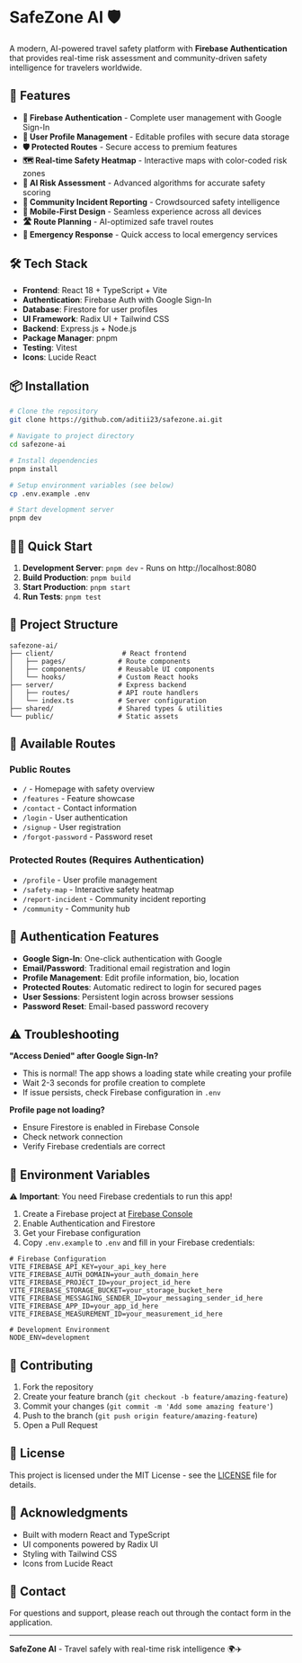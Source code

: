 # SafeZone AI 🛡️

A modern, AI-powered travel safety platform with **Firebase Authentication** that provides real-time risk assessment and community-driven safety intelligence for travelers worldwide.

## 🚀 Features

- **🔐 Firebase Authentication** - Complete user management with Google Sign-In
- **👤 User Profile Management** - Editable profiles with secure data storage
- **🛡️ Protected Routes** - Secure access to premium features
- **🗺️ Real-time Safety Heatmap** - Interactive maps with color-coded risk zones
- **🤖 AI Risk Assessment** - Advanced algorithms for accurate safety scoring  
- **📍 Community Incident Reporting** - Crowdsourced safety intelligence
- **📱 Mobile-First Design** - Seamless experience across all devices
- **🛣️ Route Planning** - AI-optimized safe travel routes
- **🚨 Emergency Response** - Quick access to local emergency services

## 🛠️ Tech Stack

- **Frontend**: React 18 + TypeScript + Vite
- **Authentication**: Firebase Auth with Google Sign-In
- **Database**: Firestore for user profiles
- **UI Framework**: Radix UI + Tailwind CSS
- **Backend**: Express.js + Node.js
- **Package Manager**: pnpm
- **Testing**: Vitest
- **Icons**: Lucide React

## 📦 Installation

```bash
# Clone the repository
git clone https://github.com/aditii23/safezone.ai.git

# Navigate to project directory
cd safezone-ai

# Install dependencies
pnpm install

# Setup environment variables (see below)
cp .env.example .env

# Start development server
pnpm dev
```

## 🏃‍♂️ Quick Start

1. **Development Server**: `pnpm dev` - Runs on http://localhost:8080
2. **Build Production**: `pnpm build`
3. **Start Production**: `pnpm start`
4. **Run Tests**: `pnpm test`

## 📁 Project Structure

```
safezone-ai/
├── client/                 # React frontend
│   ├── pages/             # Route components
│   ├── components/        # Reusable UI components
│   └── hooks/             # Custom React hooks
├── server/                # Express backend
│   ├── routes/            # API route handlers
│   └── index.ts           # Server configuration
├── shared/                # Shared types & utilities
└── public/                # Static assets
```

## 🎯 Available Routes

### Public Routes
- `/` - Homepage with safety overview
- `/features` - Feature showcase  
- `/contact` - Contact information
- `/login` - User authentication
- `/signup` - User registration
- `/forgot-password` - Password reset

### Protected Routes (Requires Authentication)
- `/profile` - User profile management
- `/safety-map` - Interactive safety heatmap
- `/report-incident` - Community incident reporting
- `/community` - Community hub

## 🔐 Authentication Features

- **Google Sign-In**: One-click authentication with Google
- **Email/Password**: Traditional email registration and login
- **Profile Management**: Edit profile information, bio, location
- **Protected Routes**: Automatic redirect to login for secured pages
- **User Sessions**: Persistent login across browser sessions
- **Password Reset**: Email-based password recovery

## ⚠️ Troubleshooting

**"Access Denied" after Google Sign-In?**
- This is normal! The app shows a loading state while creating your profile
- Wait 2-3 seconds for profile creation to complete
- If issue persists, check Firebase configuration in `.env`

**Profile page not loading?**
- Ensure Firestore is enabled in Firebase Console
- Check network connection
- Verify Firebase credentials are correct

## 🔧 Environment Variables

⚠️ **Important**: You need Firebase credentials to run this app!

1. Create a Firebase project at [Firebase Console](https://console.firebase.google.com/)
2. Enable Authentication and Firestore
3. Get your Firebase configuration
4. Copy `.env.example` to `.env` and fill in your Firebase credentials:

```env
# Firebase Configuration
VITE_FIREBASE_API_KEY=your_api_key_here
VITE_FIREBASE_AUTH_DOMAIN=your_auth_domain_here
VITE_FIREBASE_PROJECT_ID=your_project_id_here
VITE_FIREBASE_STORAGE_BUCKET=your_storage_bucket_here
VITE_FIREBASE_MESSAGING_SENDER_ID=your_messaging_sender_id_here
VITE_FIREBASE_APP_ID=your_app_id_here
VITE_FIREBASE_MEASUREMENT_ID=your_measurement_id_here

# Development Environment
NODE_ENV=development
```

## 🤝 Contributing

1. Fork the repository
2. Create your feature branch (`git checkout -b feature/amazing-feature`)
3. Commit your changes (`git commit -m 'Add some amazing feature'`)
4. Push to the branch (`git push origin feature/amazing-feature`)
5. Open a Pull Request

## 📝 License

This project is licensed under the MIT License - see the [LICENSE](LICENSE) file for details.

## 🙏 Acknowledgments

- Built with modern React and TypeScript
- UI components powered by Radix UI
- Styling with Tailwind CSS
- Icons from Lucide React

## 📧 Contact

For questions and support, please reach out through the contact form in the application.

---

**SafeZone AI** - Travel safely with real-time risk intelligence 🌍✈️